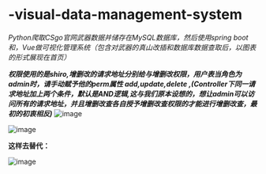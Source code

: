 # -visual-data-management-system
_Python爬取CSgo官网武器数据并储存在MySQL数据库，然后使用spring boot和，Vue做可视化管理系统（包含对武器的真山改插和数据库数据查取后，以图表的形式展现在首页）_


**_权限使用的是shiro,增删改的请求地址分别给与增删改权限，用户表当角色为admin时，请手动赋予他的perm属性 add,update,delete ,(Controller下同一请求地址加上两个条件，默认是AND逻辑,这与我们原本设想的，想让admin可以访问所有的请求地址，并且增删改查各自授予增删改查权限的才能进行增删改查，最初的初衷相反)_**
![image](https://github.com/1491646020/visual-data-management-system/assets/84949295/68c1ec7a-27dc-44b3-a162-d2ff05450bd8)

![image](https://github.com/1491646020/visual-data-management-system/assets/84949295/fd46fd0f-24c2-4cbc-a361-71dc676539d7)

**这样去替代：**

![image](https://github.com/1491646020/visual-data-management-system/assets/84949295/61766af6-53cb-4d02-9ce3-370642027674)

